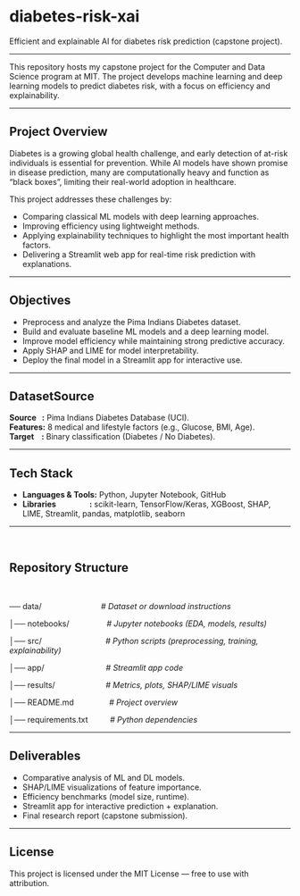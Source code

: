# diabetes-risk-xai

Efficient and explainable AI for diabetes risk prediction (capstone project).

---

This repository hosts my capstone project for the Computer and Data Science
program at MIT.
The project develops machine learning and deep learning models to predict
diabetes risk, with a focus on efficiency and explainability.

---

## Project Overview

Diabetes is a growing global health challenge, and early detection of at-risk
individuals is essential for prevention. While AI models have shown promise in
disease prediction, many are computationally heavy and function as “black
boxes”, limiting their real-world adoption in healthcare.

This project addresses these challenges by:

- Comparing classical ML models with deep learning approaches.
- Improving efficiency using lightweight methods.
- Applying explainability techniques to highlight the most important health
  factors.
- Delivering a Streamlit web app for real-time risk prediction with
  explanations.

---

## Objectives

- Preprocess and analyze the Pima Indians Diabetes dataset.
- Build and evaluate baseline ML models and a deep learning model.
- Improve model efficiency while maintaining strong predictive accuracy.
- Apply SHAP and LIME for model interpretability.
- Deploy the final model in a Streamlit app for interactive use.

---

## DatasetSource

**Source&nbsp;&nbsp;&nbsp;:** Pima Indians Diabetes Database (UCI).  
**Features:** 8 medical and lifestyle factors (e.g., Glucose, BMI, Age).  
**Target&nbsp;&nbsp;&nbsp;&nbsp;:** Binary classification (Diabetes / No
Diabetes).

---

## Tech Stack

- **Languages & Tools:** Python, Jupyter Notebook, GitHub
- **Libraries&nbsp;&nbsp;&nbsp;&nbsp;&nbsp;&nbsp;&nbsp;&nbsp;&nbsp;&nbsp;
  &nbsp;&nbsp;&nbsp;&nbsp;&nbsp;&nbsp;&nbsp;:** scikit-learn, TensorFlow/Keras,
  XGBoost, SHAP, LIME, Streamlit, pandas, matplotlib, seaborn

---

&nbsp;&nbsp;

## Repository Structure

&nbsp;

── data/&nbsp;&nbsp;&nbsp;&nbsp;&nbsp;&nbsp;&nbsp;&nbsp;&nbsp;&nbsp;&nbsp;
&nbsp;&nbsp;&nbsp;&nbsp;&nbsp;&nbsp;&nbsp;&nbsp;&nbsp;&nbsp;&nbsp;&nbsp;&nbsp;
&nbsp;_# Dataset or download instructions_

│── notebooks/&nbsp;&nbsp;&nbsp;&nbsp;&nbsp;&nbsp;&nbsp;&nbsp;&nbsp;&nbsp;
&nbsp;&nbsp;&nbsp;&nbsp;&nbsp;&nbsp;_# Jupyter notebooks (EDA, models,
results)_

│── src/&nbsp;&nbsp;&nbsp;&nbsp;&nbsp;&nbsp;&nbsp;&nbsp;&nbsp;&nbsp;&nbsp;
&nbsp;&nbsp;&nbsp;&nbsp;&nbsp;&nbsp;&nbsp;&nbsp;&nbsp;&nbsp;&nbsp;&nbsp;&nbsp;
&nbsp;&nbsp;&nbsp;_# Python scripts (preprocessing, training,
explainability)_

│── app/&nbsp;&nbsp;&nbsp;&nbsp;&nbsp;&nbsp;&nbsp;&nbsp;&nbsp;&nbsp;&nbsp;
&nbsp;&nbsp;&nbsp;&nbsp;&nbsp;&nbsp;&nbsp;&nbsp;&nbsp;&nbsp;&nbsp;&nbsp;&nbsp;
&nbsp;&nbsp;_# Streamlit app code_

│── results/&nbsp;&nbsp;&nbsp;&nbsp;&nbsp;&nbsp;&nbsp;&nbsp;&nbsp;&nbsp;&nbsp;
&nbsp;&nbsp;&nbsp;&nbsp;&nbsp;&nbsp;&nbsp;&nbsp;&nbsp;&nbsp;&nbsp;_# Metrics,
plots, SHAP/LIME visuals_

│── README.md&nbsp;&nbsp;&nbsp;&nbsp;&nbsp;&nbsp;&nbsp;&nbsp;&nbsp;&nbsp;&nbsp;
&nbsp;&nbsp;&nbsp;&nbsp;_# Project overview_

│── requirements.txt&nbsp;&nbsp;&nbsp;&nbsp;&nbsp;&nbsp;&nbsp;&nbsp;&nbsp;
_# Python dependencies_

---

## Deliverables

- Comparative analysis of ML and DL models.
- SHAP/LIME visualizations of feature importance.
- Efficiency benchmarks (model size, runtime).
- Streamlit app for interactive prediction + explanation.
- Final research report (capstone submission).

---

## License

This project is licensed under the MIT License — free to use with attribution.
